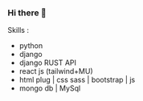 <h3>Hi there 👋</h3>

Skills :<br>

  - python <br>
  - django <br>
  - django RUST API <br>
  - react js (tailwind+MU) <br>
  - html plug | css sass | bootstrap | js <br>
  - mongo db | MySql <br>


